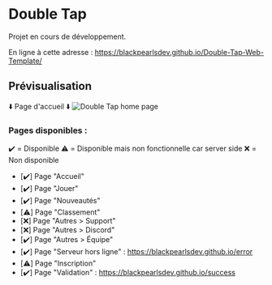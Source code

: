 # Double Tap

Projet en cours de développement.

En ligne à cette adresse : https://blackpearlsdev.github.io/Double-Tap-Web-Template/

## Prévisualisation

⬇️ Page d'accueil ⬇️
![Double Tap home page](https://gyazo.com/cfa4f59158209e824a589859cfc24cca.png)


### Pages disponibles :

✔️ = Disponible
⚠️ = Disponible mais non fonctionnelle car server side
❌ = Non disponible

- [✔️] Page "Accueil"
- [✔️] Page "Jouer"
- [✔️] Page "Nouveautés"
- [⚠️] Page "Classement"
- [❌] Page "Autres > Support"
- [❌] Page "Autres > Discord"
- [✔️] Page "Autres > Équipe"
- [✔️] Page "Serveur hors ligne" : https://blackpearlsdev.github.io/error
- [⚠️] Page "Inscription"
- [✔️] Page "Validation" : https://blackpearlsdev.github.io/success